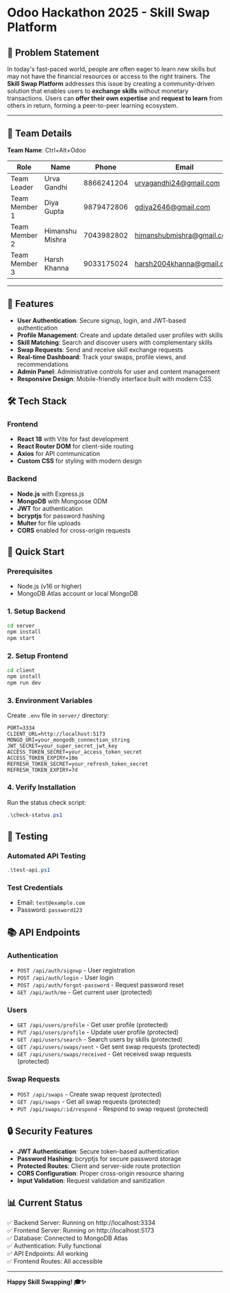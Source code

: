 # Odoo Hackathon 2025 - Skill Swap Platform

## 🚀 Problem Statement

In today's fast-paced world, people are often eager to learn new skills but may not have the financial resources or access to the right trainers. The **Skill Swap Platform** addresses this issue by creating a community-driven solution that enables users to **exchange skills** without monetary transactions. Users can **offer their own expertise** and **request to learn** from others in return, forming a peer-to-peer learning ecosystem.

---

## 👥 Team Details

**Team Name**: Ctrl+Alt+Odoo

| Role          | Name            | Phone      | Email                     |
| ------------- | --------------- | ---------- | ------------------------- |
| Team Leader   | Urva Gandhi     | 8866241204 | urvagandhi24@gmail.com    |
| Team Member 1 | Diya Gupta      | 9879472806 | gdiya2646@gmail.com       |
| Team Member 2 | Himanshu Mishra | 7043982802 | himanshubmishra@gmail.com |
| Team Member 3 | Harsh Khanna    | 9033175024 | harsh2004khanna@gmail.com |

---

## 🎯 Features

- **User Authentication**: Secure signup, login, and JWT-based authentication
- **Profile Management**: Create and update detailed user profiles with skills
- **Skill Matching**: Search and discover users with complementary skills  
- **Swap Requests**: Send and receive skill exchange requests
- **Real-time Dashboard**: Track your swaps, profile views, and recommendations
- **Admin Panel**: Administrative controls for user and content management
- **Responsive Design**: Mobile-friendly interface built with modern CSS

## 🛠️ Tech Stack

### Frontend
- **React 18** with Vite for fast development
- **React Router DOM** for client-side routing
- **Axios** for API communication
- **Custom CSS** for styling with modern design

### Backend
- **Node.js** with Express.js
- **MongoDB** with Mongoose ODM
- **JWT** for authentication
- **bcryptjs** for password hashing
- **Multer** for file uploads
- **CORS** enabled for cross-origin requests

## 🚀 Quick Start

### Prerequisites
- Node.js (v16 or higher)
- MongoDB Atlas account or local MongoDB

### 1. Setup Backend
```bash
cd server
npm install
npm start
```

### 2. Setup Frontend
```bash
cd client
npm install
npm run dev
```

### 3. Environment Variables
Create `.env` file in `server/` directory:
```env
PORT=3334
CLIENT_URL=http://localhost:5173
MONGO_URI=your_mongodb_connection_string
JWT_SECRET=your_super_secret_jwt_key
ACCESS_TOKEN_SECRET=your_access_token_secret
ACCESS_TOKEN_EXPIRY=10m
REFRESH_TOKEN_SECRET=your_refresh_token_secret
REFRESH_TOKEN_EXPIRY=7d
```

### 4. Verify Installation
Run the status check script:
```powershell
.\check-status.ps1
```

## 🧪 Testing

### Automated API Testing
```powershell
.\test-api.ps1
```

### Test Credentials
- Email: `test@example.com`
- Password: `password123`

## 📚 API Endpoints

### Authentication
- `POST /api/auth/signup` - User registration
- `POST /api/auth/login` - User login
- `POST /api/auth/forgot-password` - Request password reset
- `GET /api/auth/me` - Get current user (protected)

### Users
- `GET /api/users/profile` - Get user profile (protected)
- `PUT /api/users/profile` - Update user profile (protected)
- `GET /api/users/search` - Search users by skills (protected)
- `GET /api/users/swaps/sent` - Get sent swap requests (protected)
- `GET /api/users/swaps/received` - Get received swap requests (protected)

### Swap Requests
- `POST /api/swaps` - Create swap request (protected)
- `GET /api/swaps` - Get all swap requests (protected)
- `PUT /api/swaps/:id/respond` - Respond to swap request (protected)

## 🔒 Security Features

- **JWT Authentication**: Secure token-based authentication
- **Password Hashing**: bcryptjs for secure password storage
- **Protected Routes**: Client and server-side route protection
- **CORS Configuration**: Proper cross-origin resource sharing
- **Input Validation**: Request validation and sanitization

## 📊 Current Status

✅ Backend Server: Running on http://localhost:3334  
✅ Frontend Server: Running on http://localhost:5173  
✅ Database: Connected to MongoDB Atlas  
✅ Authentication: Fully functional  
✅ API Endpoints: All working  
✅ Frontend Routes: All accessible  

---

**Happy Skill Swapping! 🎓✨**
